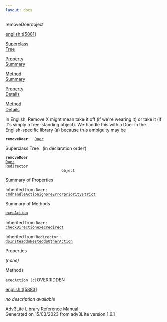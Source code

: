 ```yaml
---
layout: docs
---
```

<span class="title">removeDoer</span><span class="type">object</span>

[english.t](../file/english.t.html)\[[5881](../source/english.t.html#5881)\]

[Superclass  
Tree](#_SuperClassTree_)

[Property  
Summary](#_PropSummary_)

[Method  
Summary](#_MethodSummary_)

[Property  
Details](#_Properties_)

[Method  
Details](#_Methods_)



In English, Remove X might mean take it off (if we're wearing it) or
take it (if it's simply a free-standing object). We handle this with a
Doer in the English-specific library (a) because this ambiguity may be

**`removeDoer`**` :   `[`Doer`](../object/Doer.html)



<span id="_SuperClassTree_"></span>



<span class="hdln">Superclass Tree</span>   (in declaration order)



**`removeDoer`**  
[`Doer`](../object/Doer.html)  
[`Redirector`](../object/Redirector.html)  
`                         object`  
<span id="_PropSummary_"></span>



<span class="hdln">Summary of Properties</span>  





Inherited from `Doer` :  
[`cmd`](../object/Doer.html#cmd)[`handleAction`](../object/Doer.html#handleAction)[`ignoreError`](../object/Doer.html#ignoreError)[`priority`](../object/Doer.html#priority)[`strict`](../object/Doer.html#strict)



<span id="_MethodSummary_"></span>



<span class="hdln">Summary of Methods</span>  



[`execAction`](#execAction)

Inherited from `Doer` :  
[`checkDirection`](../object/Doer.html#checkDirection)[`exec`](../object/Doer.html#exec)[`redirect`](../object/Doer.html#redirect)

Inherited from `Redirector` :  
[`doInstead`](../object/Redirector.html#doInstead)[`doNested`](../object/Redirector.html#doNested)[`doOtherAction`](../object/Redirector.html#doOtherAction)

<span id="_Properties_"></span>



<span class="hdln">Properties</span>  



*(none)* <span id="_Methods_"></span>



<span class="hdln">Methods</span>  



<span id="execAction"></span>

`execAction (c)`<span class="rem">OVERRIDDEN</span>

[english.t](../file/english.t.html)\[[5883](../source/english.t.html#5883)\]



*no description available*





Adv3Lite Library Reference Manual  
Generated on 15/03/2023 from adv3Lite version 1.6.1


